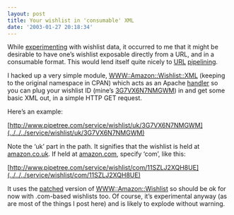 ```yaml
---
layout: post
title: Your wishlist in 'consumable' XML
date: '2003-01-27 20:18:34'
---
```



While [experimenting](http://www.pipetree.com/qmacro/blog/2003/01/transferring-my-amazon-wishlist-to-allconsumingnet-2/) with wishlist data, it occurred to me that it might be desirable to have one’s wishlist exposable directly from a URL, and in a consumable format. This would lend itself quite nicely to [URL](http://udell.roninhouse.com/bytecols/2002-03-27.html) [pipelining](http://www.pipetree.com/qmacro/blog/2002/08/sidebars-mozilla-rss-old-and-new/).

I hacked up a very simple module, [WWW::Amazon::Wishlist::XML](/~dj/2003/01/WWW_Amazon_Wishlist_XML.pm) (keeping to the original namespace in CPAN) which acts as an Apache [handler](/~dj/2003/01/wishlist.conf) so you can plug your wishlist ID (mine’s [3G7VX6N7NMGWM](http://www.amazon.co.uk/exec/obidos/wishlist/3G7VX6N7NMGWM/026-9291044-8526042)) in and get some basic XML out, in a simple HTTP GET request.

Here’s an example:

[http://www.pipetree.com/service/wishlist/uk/3G7VX6N7NMGWM](../../../service/wishlist/uk/3G7VX6N7NMGWM)

Note the ‘uk’ part in the path. It signifies that the wishlist is held at [amazon.co.uk](http://www.amazon.co.uk/). If held at [amazon.com](http://www.amazon.com/), specify ‘com’, like this:

[http://www.pipetree.com/service/wishlist/com/11SZLJ2XQH8UE](../../../service/wishlist/com/11SZLJ2XQH8UE)

It uses the [patched](../../../%7Edj/2003/01/Wishlist.pm.diff.txt) version of [WWW::Amazon::Wishlist](http://search.cpan.org/author/SIMONW/WWW-Amazon-Wishlist-0.85/) so should be ok for now with .com-based wishlists too. Of course, it’s experimental anyway (as are most of the things I post here) and is likely to explode without warning.


